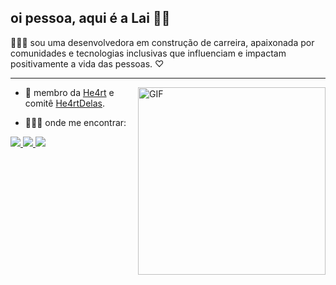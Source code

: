 ## oi pessoa, aqui é a Lai 👋🏿

<!--

<p align="center">
  <img src="https://media.tenor.com/mbzXk-ZLcZUAAAAi/hi-couple.gif" min-width="200px" max-width="180px" width="180px" align="center">
</p>

-->
 
👩🏾‍💻 sou uma desenvolvedora em construção de carreira, 
apaixonada por comunidades e tecnologias inclusivas que 
influenciam e impactam positivamente a vida das pessoas. ♡

___

<img align="right" alt="GIF" src="https://media.giphy.com/media/LfCZ95mmk0MFqx40t8/giphy.gif" width="300" height="300" />

- 💜 membro da [He4rt](https://github.com/he4rt) e comitê [He4rtDelas](https://twitter.com/He4rtDevs/status/1577314455247011842).
  
- 🕵🏾‍♀️ onde me encontrar: 
<div>
    <a target='_blank' href="https://twitter.com/irielai">
        <img src="https://img.shields.io/badge/Twitter-1DA1F2?style=for-the-badge&logo=twitter&logoColor=white">
    </a>
    <a target='_blank' href="https://dev.to/laisacsts">
        <img src="https://img.shields.io/badge/dev.to-0A0A0A?style=for-the-badge&logo=dev.to&logoColor=white">
    </a>
    <a target='_blank' href="https://linkedin.com/in/laisacsts">
        <img src="https://img.shields.io/badge/LinkedIn-0077B5?style=for-the-badge&logo=linkedin&logoColor=white">
    </a>
</div>
